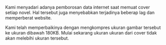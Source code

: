 Kami menyadari adanya pemborosan data internet saat memuat cover setiap novel. Hal tersebut juga menyebabkan terjadinya beberap lag dan memperberat website.

Kami telah memperbaikinya dengan mengkompres ukuran gambar tersebut ke ukuran dibawah 180KB. Mulai sekarang ukuran ukuran dari cover tidak akan melebihi ukuran tersebut.